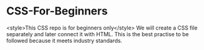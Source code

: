 # CSS-For-Beginners
&lt;style>This CSS repo is for beginners only&lt;/style>
We will create a CSS file separately and later connect it with HTML. 
This is the best practise to be followed because it meets industry standards.
